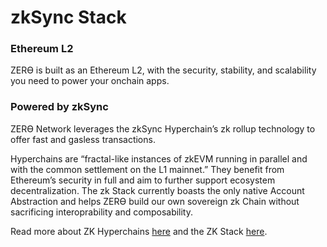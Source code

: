 # zkSync Stack

### Ethereum L2[](https://docs.base.org/docs/#ethereum-l2)

ZERϴ is built as an Ethereum L2, with the security, stability, and scalability you need to power your onchain apps.

### Powered by zkSync

ZERϴ Network leverages the zkSync Hyperchain’s zk rollup technology to offer fast and gasless transactions.

Hyperchains are “fractal-like instances of zkEVM running in parallel and with the common settlement on the L1 mainnet.” They benefit from Ethereum’s security in full and aim to further support ecosystem decentralization. The zk Stack currently boasts the only native Account Abstraction and helps ZERϴ build our own sovereign zk Chain without sacrificing interoprability and composability. 

Read more about ZK Hyperchains [here](https://docs.zksync.io/zk-stack/concepts/zk-chains) and the ZK Stack [here](https://blog.matter-labs.io/introducing-the-zk-stack-c24240c2532a).